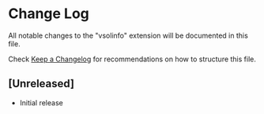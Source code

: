 # Change Log

All notable changes to the "vsolinfo" extension will be documented in this file.

Check [Keep a Changelog](http://keepachangelog.com/) for recommendations on how to structure this file.

## [Unreleased]

- Initial release